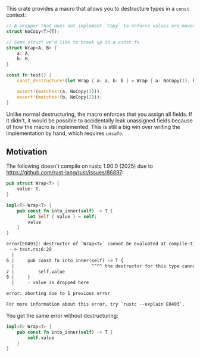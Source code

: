 This crate provides a macro that allows you to destructure types in a `const` context:

```rust
// A wrapper that does not implement `Copy` to enforce values are moved.
struct NoCopy<T>(T);

// Some struct we'd like to break up in a const fn.
struct Wrap<A, B> {
    a: A,
    b: B,
}

const fn test() {
    const_destructure!(let Wrap { a: a, b: b } = Wrap { a: NoCopy(1), b: NoCopy(2) });

    assert!(matches!(a, NoCopy(1)));
    assert!(matches!(b, NoCopy(2)));
}
```

Unlike normal destructuring, the macro enforces that you assign all fields.
If it didn't, it would be possible to accidentally leak unassigned fields because of how the macro is implemented. 
This is still a big win over writing the implementation by hand, which requires `unsafe`.

## Motivation

The following doesn't compile on rustc 1.90.0 (2025) due to https://github.com/rust-lang/rust/issues/86897:

```rust
pub struct Wrap<T> {
    value: T,
}

impl<T> Wrap<T> {
    pub const fn into_inner(self) -> T {
        let Self { value } = self;
        value
    }
}
```

```txt
error[E0493]: destructor of `Wrap<T>` cannot be evaluated at compile-time
 --> test.rs:6:29
  |
6 |     pub const fn into_inner(self) -> T {
  |                             ^^^^ the destructor for this type cannot be evaluated in constant functions
7 |         self.value
8 |     }
  |     - value is dropped here

error: aborting due to 1 previous error

For more information about this error, try `rustc --explain E0493`.
```

You get the same error without destructuring:

```rust
impl<T> Wrap<T> {
    pub const fn into_inner(self) -> T {
        self.value
    }
}
```
